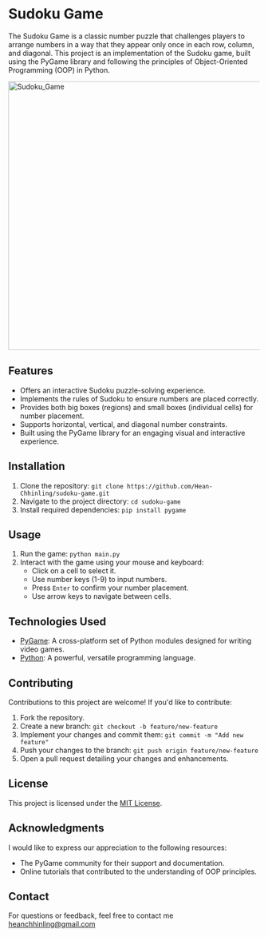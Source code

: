 # Sudoku Game

The Sudoku Game is a classic number puzzle that challenges players to arrange numbers in a way that they appear only once in each row, column, and diagonal. This project is an implementation of the Sudoku game, built using the PyGame library and following the principles of Object-Oriented Programming (OOP) in Python.

<img width="538" alt="Sudoku_Game" src="https://github.com/Hean-Chhinling/Sudoku_PythonGame/assets/92643868/ad349c60-aed1-475a-8adc-c8bf6eb2a9b6">


## Features

- Offers an interactive Sudoku puzzle-solving experience.
- Implements the rules of Sudoku to ensure numbers are placed correctly.
- Provides both big boxes (regions) and small boxes (individual cells) for number placement.
- Supports horizontal, vertical, and diagonal number constraints.
- Built using the PyGame library for an engaging visual and interactive experience.

## Installation

1. Clone the repository: `git clone https://github.com/Hean-Chhinling/sudoku-game.git`
2. Navigate to the project directory: `cd sudoku-game`
3. Install required dependencies: `pip install pygame`

## Usage

1. Run the game: `python main.py`
2. Interact with the game using your mouse and keyboard:
   - Click on a cell to select it.
   - Use number keys (1-9) to input numbers.
   - Press `Enter` to confirm your number placement.
   - Use arrow keys to navigate between cells.

## Technologies Used

- [PyGame](https://www.pygame.org/): A cross-platform set of Python modules designed for writing video games.
- [Python](https://www.python.org/): A powerful, versatile programming language.

## Contributing

Contributions to this project are welcome! If you'd like to contribute:

1. Fork the repository.
2. Create a new branch: `git checkout -b feature/new-feature`
3. Implement your changes and commit them: `git commit -m "Add new feature"`
4. Push your changes to the branch: `git push origin feature/new-feature`
5. Open a pull request detailing your changes and enhancements.

## License

This project is licensed under the [MIT License](LICENSE).

## Acknowledgments

I would like to express our appreciation to the following resources:

- The PyGame community for their support and documentation.
- Online tutorials that contributed to the understanding of OOP principles.

## Contact

For questions or feedback, feel free to contact me heanchhinling@gmail.com

